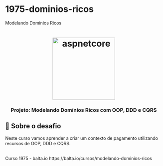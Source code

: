 # 1975-dominios-ricos
Modelando Dominios Ricos 

<h1 align="center">
    <img alt="aspnetcore" src="https://images.sympla.com.br/5d113a45ad234-lg.png" width="200px" />
</h1>

<h3 align="center">
  Projeto: Modelando Domínios Ricos com OOP, DDD e CQRS 
</h3>

## :rocket: Sobre o desafio

 Neste curso vamos aprender a criar um contexto de pagamento utilizando recursos de OOP, DDD e CQRS. 
 
 <br/>
 Curso 1975 - balta.io 
 https://balta.io/cursos/modelando-dominios-ricos
